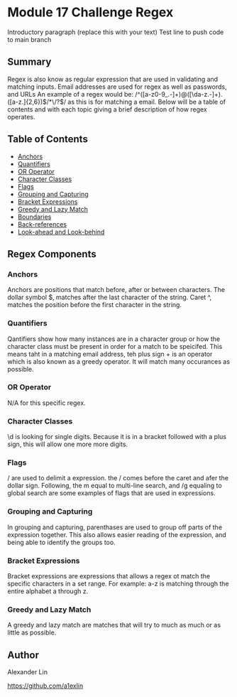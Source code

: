 # Module 17 Challenge Regex

Introductory paragraph (replace this with your text)
Test line to push code to main branch

## Summary

Regex is also know as regular expression that are used in validating and matching inputs. Email addresses are used for regex as well as passwords, and URLs An example of a regex would be: /^([a-z0-9_\.-]+)@([\da-z\.-]+)\.([a-z\.]{2,6})$/*\/?$/ as this is for matching a email. Below will be a table of contents and with each topic giving a brief description of how regex operates.

## Table of Contents

- [Anchors](#anchors)
- [Quantifiers](#quantifiers)
- [OR Operator](#or-operator)
- [Character Classes](#character-classes)
- [Flags](#flags)
- [Grouping and Capturing](#grouping-and-capturing)
- [Bracket Expressions](#bracket-expressions)
- [Greedy and Lazy Match](#greedy-and-lazy-match)
- [Boundaries](#boundaries)
- [Back-references](#back-references)
- [Look-ahead and Look-behind](#look-ahead-and-look-behind)

## Regex Components

### Anchors

Anchors are positions that match before, after or between characters. The dollar symbol $, matches after the last character of the string. Caret ^, matches the position before the first character in the string.


### Quantifiers

Qantifiers show how many instances are in a character group or how the character class must be present in order for a match to be speicifed. This means taht in a matching email address, teh plus sign + is an operator which is also known as a greedy operator. It will match many occurances as possible. 

### OR Operator

N/A for this specific regex. 

### Character Classes
\d is looking for single digits. Because it is in a bracket followed with a plus sign, this will allow one more more digits. 


### Flags
/ are used to delimit a expression. the / comes before the caret and afer the dollar sign. Following, the m equal to multi-line search, and /g equaling to global search are some examples of flags that are used in expressions. 

### Grouping and Capturing
In grouping and capturing, parenthases are used to group off parts of the expression together. This also allows easier reading of the expression, and being able to identify the groups too. 

### Bracket Expressions
Bracket expressions are expressions that allows a regex ot match the specific characters in a set range. For example: a-z is matching through the entire alphabet a through z. 

### Greedy and Lazy Match
A greedy and lazy match are matches that will try to much as much or as little as possible. 

## Author

Alexander Lin

https://github.com/a1exlin

